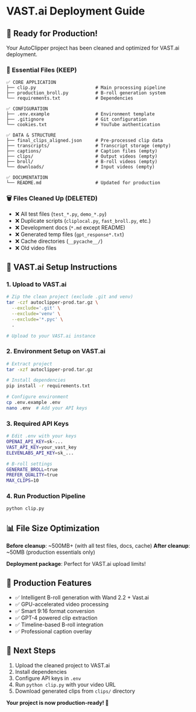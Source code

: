 # VAST.ai Deployment Guide

## 🚀 Ready for Production!

Your AutoClipper project has been cleaned and optimized for VAST.ai deployment.

### 📁 **Essential Files (KEEP)**
```
✅ CORE APPLICATION
├── clip.py                      # Main processing pipeline  
├── production_broll.py          # B-roll generation system
└── requirements.txt             # Dependencies

✅ CONFIGURATION  
├── .env.example                 # Environment template
├── .gitignore                   # Git configuration
└── cookies.txt                  # YouTube authentication

✅ DATA & STRUCTURE
├── final_clips_aligned.json     # Pre-processed clip data
├── transcripts/                 # Transcript storage (empty)
├── captions/                    # Caption files (empty)  
├── clips/                       # Output videos (empty)
├── broll/                       # B-roll videos (empty)
└── downloads/                   # Input videos (empty)

✅ DOCUMENTATION
└── README.md                    # Updated for production
```

### 🗑️ **Files Cleaned Up (DELETED)**
- ❌ All test files (`test_*.py`, `demo_*.py`)
- ❌ Duplicate scripts (`cliplocal.py`, `fast_broll.py`, etc.)
- ❌ Development docs (`*.md` except README)
- ❌ Generated temp files (`gpt_response*.txt`)
- ❌ Cache directories (`__pycache__/`)
- ❌ Old video files

## 🚀 **VAST.ai Setup Instructions**

### 1. **Upload to VAST.ai**
```bash
# Zip the clean project (exclude .git and venv)
tar -czf autoclipper-prod.tar.gz \
  --exclude='.git' \
  --exclude='venv' \
  --exclude='*.pyc' \
  .

# Upload to your VAST.ai instance
```

### 2. **Environment Setup on VAST.ai**
```bash
# Extract project
tar -xzf autoclipper-prod.tar.gz

# Install dependencies
pip install -r requirements.txt

# Configure environment
cp .env.example .env
nano .env  # Add your API keys
```

### 3. **Required API Keys**
```bash
# Edit .env with your keys
OPENAI_API_KEY=sk-...
VAST_API_KEY=your_vast_key
ELEVENLABS_API_KEY=sk_...

# B-roll settings
GENERATE_BROLL=true
PREFER_QUALITY=true
MAX_CLIPS=10
```

### 4. **Run Production Pipeline**
```bash
python clip.py
```

## 📊 **File Size Optimization**

**Before cleanup**: ~500MB+ (with all test files, docs, cache)
**After cleanup**: ~50MB (production essentials only)

**Deployment package**: Perfect for VAST.ai upload limits!

## 🔧 **Production Features**
- ✅ Intelligent B-roll generation with Wand 2.2 + Vast.ai
- ✅ GPU-accelerated video processing 
- ✅ Smart 9:16 format conversion
- ✅ GPT-4 powered clip extraction
- ✅ Timeline-based B-roll integration
- ✅ Professional caption overlay

## 🎯 **Next Steps**
1. Upload the cleaned project to VAST.ai
2. Install dependencies
3. Configure API keys in `.env`
4. Run `python clip.py` with your video URL
5. Download generated clips from `clips/` directory

**Your project is now production-ready! 🚀**
